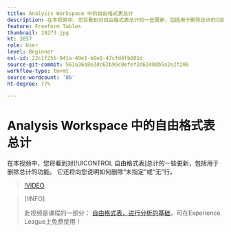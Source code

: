 ```yaml
---
title: Analysis Workspace 中的自由格式表总计
description: 在本视频中，您将看到对自由格式表总计的一些更新，包括用于删除总计的功能。
feature: Freeform Tables
thumbnail: 29273.jpg
kt: 3857
role: User
level: Beginner
exl-id: 22c1f256-041a-49e1-b8e8-47cfd4fb801d
source-git-commit: 561a36a8e3dc62b99c0efef2d62480b5a2e2f206
workflow-type: tm+mt
source-wordcount: '86'
ht-degree: 77%

---
```


# Analysis Workspace 中的自由格式表总计

在本视频中，您将看到对[!UICONTROL 自由格式表]总计的一些更新，包括用于删除总计的功能。 它还将向您说明如何删除“未指定”或“无”行。

>[!VIDEO](https://video.tv.adobe.com/v/29273/?quality=12)

>[!INFO]
>
> 此视频是课程的一部分： [自由格式表，进行分析的基础](https://experienceleague.adobe.com/?recommended=Analytics-U-1-2020.3)，可在Experience League上免费使用！
